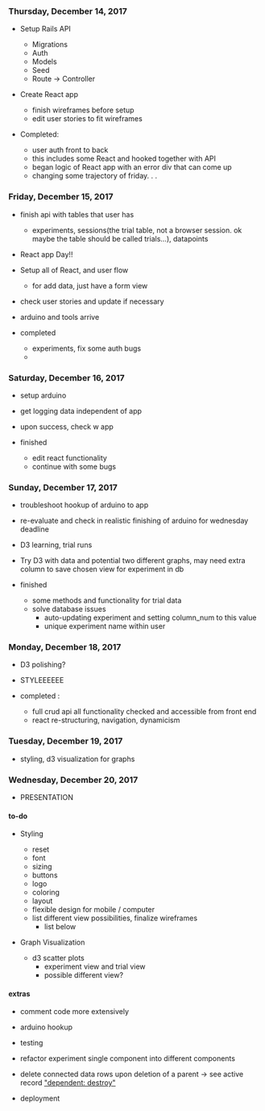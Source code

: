 ### Thursday, December 14, 2017
  - Setup Rails API
    - Migrations
    - Auth
    - Models
    - Seed
    - Route -> Controller
  - Create React app
    - finish wireframes before setup
    - edit user stories to fit wireframes

  - Completed:
    - user auth front to back
    - this includes some React and hooked together with API
    - began logic of React app with an error div that can come up
    - changing some trajectory of friday. . .

### Friday, December 15, 2017
  - finish api with tables that user has
    - experiments, sessions(the trial table, not a browser session. ok maybe the table should be called trials...), datapoints
  - React app Day!!
  - Setup all of React, and user flow
    - for add data, just have a form view
  - check user stories and update if necessary
  - arduino and tools arrive

  - completed 
    - experiments, fix some auth bugs
    - 

### Saturday, December 16, 2017
  - setup arduino
  - get logging data independent of app
  - upon success, check w app

  - finished
    - edit react functionality
    - continue with some bugs

### Sunday, December 17, 2017
  - troubleshoot hookup of arduino to app
  - re-evaluate and check in realistic finishing of arduino for wednesday deadline
  - D3 learning, trial runs
  - Try D3 with data and potential two different graphs, may need extra column to save chosen view for experiment in db
  
  - finished
    - some methods and functionality for trial data
    - solve database issues 
      - auto-updating experiment and setting column_num to this value
      - unique experiment name within user

### Monday, December 18, 2017
  - D3 polishing?
  - STYLEEEEEE

  - completed :
    - full crud api all functionality checked and accessible from front end
    - react re-structuring, navigation, dynamicism

### Tuesday, December 19, 2017
  - styling, d3 visualization for graphs

### Wednesday, December 20, 2017
  - PRESENTATION

#### to-do
  - Styling
    - reset
    - font
    - sizing
    - buttons
    - logo
    - coloring
    - layout
    - flexible design for mobile / computer
    - list different view possibilities, finalize wireframes
      - list below

  - Graph Visualization
    - d3 scatter plots
      - experiment view and trial view
      - possible different view?
  
  #### extras
  - comment code more extensively

  - arduino hookup

  - testing

  - refactor experiment single component into different components

  - delete connected data rows upon deletion of a parent -> see active record ["dependent: destroy"]([http://guides.rubyonrails.org/association_basics.html)

  - deployment